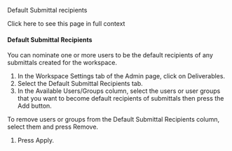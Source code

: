 Default Submittal recipients

Click here to see this page in full context

####  Default Submittal Recipients

You can nominate one or more users to be the default recipients of any
submittals created for the workspace.

  1. In the Workspace Settings tab of the Admin page, click on Deliverables. 
  2. Select the Default Submittal Recipients tab. 
  3. In the Available Users/Groups column, select the users or user groups that you want to become default recipients of submittals then press the Add button. 

To remove users or groups from the Default Submittal Recipients column, select
them and press Remove.

  1. Press Apply. 


